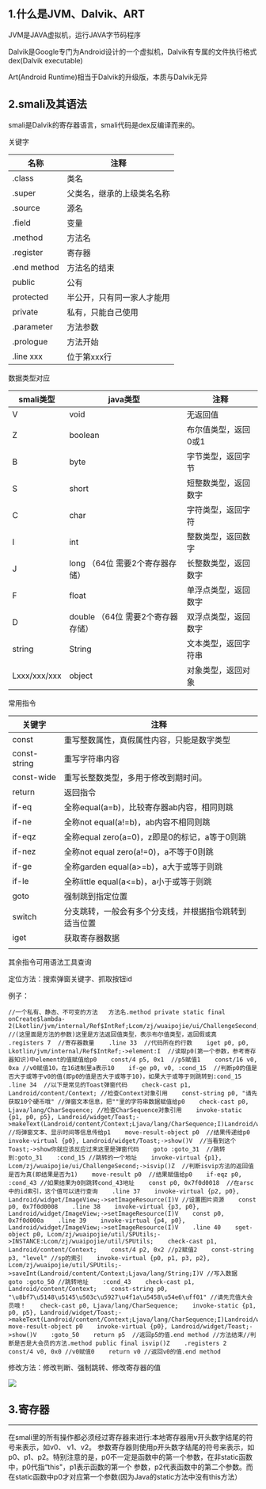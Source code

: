 

## 1.什么是JVM、Dalvik、ART

[](https://github.com/ZJ595/AndroidReverse/blob/main/Article/03%E7%AC%AC%E4%B8%89%E8%AF%BE%E3%80%81%E5%88%9D%E8%AF%86smali%EF%BC%8Cvip%E7%BB%88%E7%BB%93%E8%80%85%EF%BC%8C%E4%B8%80%E9%94%AE%E4%B8%89%E8%BF%9E.md#1%E4%BB%80%E4%B9%88%E6%98%AFjvmdalvikart)

JVM是JAVA虚拟机，运行JAVA字节码程序

Dalvik是Google专门为Android设计的一个虚拟机，Dalvik有专属的文件执行格式dex(Dalvik executable)

Art(Android Runtime)相当于Dalvik的升级版，本质与Dalvik无异

## 2.smali及其语法

[](https://github.com/ZJ595/AndroidReverse/blob/main/Article/03%E7%AC%AC%E4%B8%89%E8%AF%BE%E3%80%81%E5%88%9D%E8%AF%86smali%EF%BC%8Cvip%E7%BB%88%E7%BB%93%E8%80%85%EF%BC%8C%E4%B8%80%E9%94%AE%E4%B8%89%E8%BF%9E.md#2smali%E5%8F%8A%E5%85%B6%E8%AF%AD%E6%B3%95)

smali是Dalvik的寄存器语言，smali代码是dex反编译而来的。

关键字

| 名称          | 注释            |
| ----------- | ------------- |
| .class      | 类名            |
| .super      | 父类名，继承的上级类名名称 |
| .source     | 源名            |
| .field      | 变量            |
| .method     | 方法名           |
| .register   | 寄存器           |
| .end method | 方法名的结束        |
| public      | 公有            |
| protected   | 半公开，只有同一家人才能用 |
| private     | 私有，只能自己使用     |
| .parameter  | 方法参数          |
| .prologue   | 方法开始          |
| .line xxx   | 位于第xxx行       |

数据类型对应

| smali类型      | java类型                 | 注释          |
| ------------ | ---------------------- | ----------- |
| V            | void                   | 无返回值        |
| Z            | boolean                | 布尔值类型，返回0或1 |
| B            | byte                   | 字节类型，返回字节   |
| S            | short                  | 短整数类型，返回数字  |
| C            | char                   | 字符类型，返回字符   |
| I            | int                    | 整数类型，返回数字   |
| J            | long （64位 需要2个寄存器存储）   | 长整数类型，返回数字  |
| F            | float                  | 单浮点类型，返回数字  |
| D            | double （64位 需要2个寄存器存储） | 双浮点类型，返回数字  |
| string       | String                 | 文本类型，返回字符串  |
| Lxxx/xxx/xxx | object                 | 对象类型，返回对象   |

常用指令

| 关键字          | 注释                               |
| ------------ | -------------------------------- |
| const        | 重写整数属性，真假属性内容，只能是数字类型            |
| const-string | 重写字符串内容                          |
| const-wide   | 重写长整数类型，多用于修改到期时间。               |
| return       | 返回指令                             |
| if-eq        | 全称equal(a=b)，比较寄存器ab内容，相同则跳      |
| if-ne        | 全称not equal(a!=b)，ab内容不相同则跳      |
| if-eqz       | 全称equal zero(a=0)，z即是0的标记，a等于0则跳 |
| if-nez       | 全称not equal zero(a!=0)，a不等于0则跳   |
| if-ge        | 全称garden equal(a>=b)，a大于或等于则跳    |
| if-le        | 全称little equal(a<=b)，a小于或等于则跳    |
| goto         | 强制跳到指定位置                         |
| switch       | 分支跳转，一般会有多个分支线，并根据指令跳转到适当位置      |
| iget         | 获取寄存器数据                          |
|              |                                  |

其余指令可用语法工具查询

定位方法：搜索弹窗关键字、抓取按钮id

例子：

```
//一个私有、静态、不可变的方法   方法名.method private static final onCreate$lambda-2(Lkotlin/jvm/internal/Ref$IntRef;Lcom/zj/wuaipojie/ui/ChallengeSecond;Landroid/widget/ImageView;Landroid/widget/ImageView;Landroid/widget/ImageView;Landroid/view/View;)Z //(这里面是方法的参数)这里是方法返回值类型，表示布尔值类型，返回假或真    .registers 7  //寄存器数量    .line 33  //代码所在的行数    iget p0, p0, Lkotlin/jvm/internal/Ref$IntRef;->element:I  //读取p0(第一个参数，参考寄存器知识)中element的值赋值给p0    const/4 p5, 0x1  //p5赋值1    const/16 v0, 0xa //v0赋值10，在16进制里a表示10    if-ge p0, v0, :cond_15  //判断p0的值是否大于或等于v0的值(即p0的值是否大于或等于10)，如果大于或等于则跳转到:cond_15    .line 34  //以下是常见的Toast弹窗代码    check-cast p1, Landroid/content/Context; //检查Context对象引用    const-string p0, "请先获取10个硬币哦" //弹窗文本信息，把""里的字符串数据赋值给p0    check-cast p0, Ljava/lang/CharSequence; //检查CharSequence对象引用    invoke-static {p1, p0, p5}, Landroid/widget/Toast;->makeText(Landroid/content/Context;Ljava/lang/CharSequence;I)Landroid/widget/Toast;    //将弹窗文本、显示时间等信息传给p1    move-result-object p0  //结果传递给p0    invoke-virtual {p0}, Landroid/widget/Toast;->show()V  //当看到这个Toast;->show你就应该反应过来这里是弹窗代码    goto :goto_31  //跳转到:goto_31    :cond_15 //跳转的一个地址    invoke-virtual {p1}, Lcom/zj/wuaipojie/ui/ChallengeSecond;->isvip()Z  //判断isvip方法的返回值是否为真(即结果是否为1)    move-result p0  //结果赋值给p0    if-eqz p0, :cond_43 //如果结果为0则跳转cond_43地址    const p0, 0x7f0d0018  //在arsc中的id索引，这个值可以进行查询    .line 37    invoke-virtual {p2, p0}, Landroid/widget/ImageView;->setImageResource(I)V //设置图片资源    const p0, 0x7f0d0008    .line 38    invoke-virtual {p3, p0}, Landroid/widget/ImageView;->setImageResource(I)V    const p0, 0x7f0d000a    .line 39    invoke-virtual {p4, p0}, Landroid/widget/ImageView;->setImageResource(I)V    .line 40    sget-object p0, Lcom/zj/wuaipojie/util/SPUtils;->INSTANCE:Lcom/zj/wuaipojie/util/SPUtils;    check-cast p1, Landroid/content/Context;    const/4 p2, 0x2 //p2赋值2    const-string p3, "level" //sp的索引    invoke-virtual {p0, p1, p3, p2}, Lcom/zj/wuaipojie/util/SPUtils;->saveInt(Landroid/content/Context;Ljava/lang/String;I)V //写入数据    goto :goto_50 //跳转地址    :cond_43    check-cast p1, Landroid/content/Context;    const-string p0, "\u8bf7\u5148\u5145\u503c\u5927\u4f1a\u5458\u54e6\uff01" //请先充值大会员哦！    check-cast p0, Ljava/lang/CharSequence;    invoke-static {p1, p0, p5}, Landroid/widget/Toast;->makeText(Landroid/content/Context;Ljava/lang/CharSequence;I)Landroid/widget/Toast;    move-result-object p0    invoke-virtual {p0}, Landroid/widget/Toast;->show()V    :goto_50    return p5  //返回p5的值.end method //方法结束//判断是否是大会员的方法.method public final isvip()Z    .registers 2    const/4 v0, 0x0 //v0赋值0    return v0 //返回v0的值.end method
```

修改方法：修改判断、强制跳转、修改寄存器的值

[![](https://github.com/ZJ595/AndroidReverse/raw/main/Article/_assets_03/fe7852e13a354ab54af29ff3a3361b3f.webp)](https://github.com/ZJ595/AndroidReverse/blob/main/Article/_assets_03/fe7852e13a354ab54af29ff3a3361b3f.webp)

## 3.寄存器

[](https://github.com/ZJ595/AndroidReverse/blob/main/Article/03%E7%AC%AC%E4%B8%89%E8%AF%BE%E3%80%81%E5%88%9D%E8%AF%86smali%EF%BC%8Cvip%E7%BB%88%E7%BB%93%E8%80%85%EF%BC%8C%E4%B8%80%E9%94%AE%E4%B8%89%E8%BF%9E.md#3%E5%AF%84%E5%AD%98%E5%99%A8)

***

在smali里的所有操作都必须经过寄存器来进行:本地寄存器用v开头数字结尾的符号来表示，如v0、 v1、v2。 参数寄存器则使用p开头数字结尾的符号来表示，如p0、p1、p2。特别注意的是，p0不一定是函数中的第一个参数，在非static函数中，p0代指“this"，p1表示函数的第一个 参数，p2代表函数中的第二个参数。而在static函数中p0才对应第一个参数(因为Java的static方法中没有this方法）

